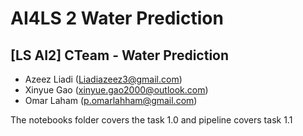 # AI4LS 2 Water Prediction

## [LS AI2] CTeam - Water Prediction
- Azeez Liadi (Liadiazeez3@gmail.com)
- Xinyue Gao (xinyue.gao2000@outlook.com)
- Omar Laham (p.omarlahham@gmail.com)


The notebooks folder covers the task 1.0 and pipeline covers task 1.1
